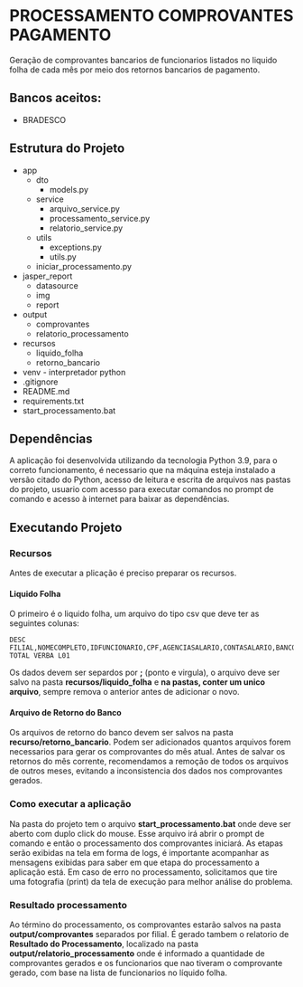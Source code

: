 # PROCESSAMENTO COMPROVANTES PAGAMENTO

Geração de comprovantes bancarios de funcionarios listados no liquido folha de cada mês por meio dos retornos bancarios 
de pagamento.

## Bancos aceitos:
* BRADESCO

## Estrutura do Projeto

* app
  * dto 
    * models.py 
  * service 
    * arquivo_service.py
    * processamento_service.py 
    * relatorio_service.py 
  * utils 
    * exceptions.py
    * utils.py
  * iniciar_processamento.py 
* jasper_report
  * datasource
  * img
  * report 
* output
  * comprovantes
  * relatorio_processamento 
* recursos
  * liquido_folha
  * retorno_bancario
* venv - interpretador python
* .gitignore
* README.md
* requirements.txt
* start_processamento.bat 

## Dependências
A aplicação foi desenvolvida utilizando da tecnologia Python 3.9, para o correto funcionamento, é necessario que na 
máquina esteja instalado a versão citado do Python, acesso de leitura e escrita de arquivos nas pastas do projeto, 
usuario com acesso para executar comandos no prompt de comando e acesso à internet para baixar as dependências.

## Executando Projeto

### Recursos
Antes de executar a plicação é preciso preparar os recursos.

#### Liquido Folha
O primeiro é o liquido folha, um arquivo do tipo csv 
que deve ter as seguintes colunas: 

```csv
DESC FILIAL,NOMECOMPLETO,IDFUNCIONARIO,CPF,AGENCIASALARIO,CONTASALARIO,BANCOS,SRC-TOTAL VERBA L01
```
Os dados devem ser separdos por **;** (ponto e virgula), o arquivo deve ser salvo na pasta **recursos/liquido_folha** e 
**na pastas, conter um unico arquivo**, sempre remova o anterior antes de adicionar o novo.

#### Arquivo de Retorno do Banco
Os arquivos de retorno do banco devem ser salvos na pasta **recurso/retorno_bancario**. Podem ser adicionados 
quantos arquivos forem necessarios para gerar os comprovantes do mês atual.
Antes de salvar os retornos do mês corrente, recomendamos a remoção de todos os arquivos de outros meses, evitando a 
inconsistencia dos dados nos comprovantes gerados. 

### Como executar a aplicação
Na pasta do projeto tem o arquivo **start_processamento.bat** onde deve ser aberto com duplo click do mouse. Esse 
arquivo irá abrir o prompt de comando e então o processamento dos comprovantes iniciará. As etapas serão exibidas na 
tela em forma de logs, é importante acompanhar as mensagens exibidas para saber em que etapa do processamento a 
aplicação está.
Em caso de erro no processamento, solicitamos que tire uma fotografia (print) da tela de execução para melhor 
análise do problema.

### Resultado processamento
Ao término do processamento, os comprovantes estarão salvos na pasta **output/comprovantes** separados por filial.
É gerado tambem o relatorio de **Resultado do Processamento**, localizado na pasta 
**output/relatorio_processamento** onde é informado a quantidade de comprovantes gerados e os funcionarios que nao 
tiveram o comprovante gerado, com base na lista de funcionarios no líquido folha.